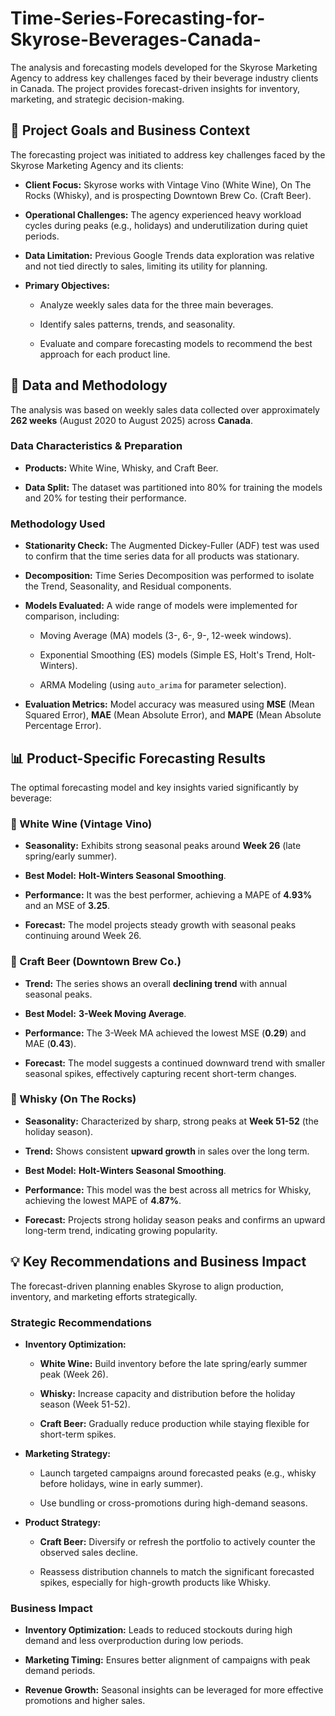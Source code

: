 # Time-Series-Forecasting-for-Skyrose-Beverages-Canada-
The analysis and forecasting models developed for the Skyrose Marketing Agency to address key challenges faced by their beverage industry clients in Canada. The project provides forecast-driven insights for inventory, marketing, and strategic decision-making.

## 🎯 Project Goals and Business Context

The forecasting project was initiated to address key challenges faced by the Skyrose Marketing Agency and its clients:

* **Client Focus:** Skyrose works with Vintage Vino (White Wine), On The Rocks (Whisky), and is prospecting Downtown Brew Co. (Craft Beer).

* **Operational Challenges:** The agency experienced heavy workload cycles during peaks (e.g., holidays) and underutilization during quiet periods.

* **Data Limitation:** Previous Google Trends data exploration was relative and not tied directly to sales, limiting its utility for planning.

* **Primary Objectives:**
    
    * Analyze weekly sales data for the three main beverages.
    
    * Identify sales patterns, trends, and seasonality.
    
    * Evaluate and compare forecasting models to recommend the best approach for each product line.

## 📁 Data and Methodology

The analysis was based on weekly sales data collected over approximately **262 weeks** (August 2020 to August 2025) across **Canada**.

### Data Characteristics & Preparation

* **Products:** White Wine, Whisky, and Craft Beer.

* **Data Split:** The dataset was partitioned into 80% for training the models and 20% for testing their performance.

### Methodology Used

* **Stationarity Check:** The Augmented Dickey-Fuller (ADF) test was used to confirm that the time series data for all products was stationary.

* **Decomposition:** Time Series Decomposition was performed to isolate the Trend, Seasonality, and Residual components.

* **Models Evaluated:** A wide range of models were implemented for comparison, including:
    
    * Moving Average (MA) models (3-, 6-, 9-, 12-week windows).
    
    * Exponential Smoothing (ES) models (Simple ES, Holt's Trend, Holt-Winters).
    
    * ARMA Modeling (using `auto_arima` for parameter selection).

* **Evaluation Metrics:** Model accuracy was measured using **MSE** (Mean Squared Error), **MAE** (Mean Absolute Error), and **MAPE** (Mean Absolute Percentage Error).

## 📊 Product-Specific Forecasting Results

The optimal forecasting model and key insights varied significantly by beverage:

### 🍷 White Wine (Vintage Vino)

* **Seasonality:** Exhibits strong seasonal peaks around **Week 26** (late spring/early summer).

* **Best Model:** **Holt-Winters Seasonal Smoothing**.

* **Performance:** It was the best performer, achieving a MAPE of **4.93%** and an MSE of **3.25**.

* **Forecast:** The model projects steady growth with seasonal peaks continuing around Week 26.

### 🍺 Craft Beer (Downtown Brew Co.)

* **Trend:** The series shows an overall **declining trend** with annual seasonal peaks.

* **Best Model:** **3-Week Moving Average**.

* **Performance:** The 3-Week MA achieved the lowest MSE (**0.29**) and MAE (**0.43**).

* **Forecast:** The model suggests a continued downward trend with smaller seasonal spikes, effectively capturing recent short-term changes.

### 🥃 Whisky (On The Rocks)

* **Seasonality:** Characterized by sharp, strong peaks at **Week 51-52** (the holiday season).

* **Trend:** Shows consistent **upward growth** in sales over the long term.

* **Best Model:** **Holt-Winters Seasonal Smoothing**.

* **Performance:** This model was the best across all metrics for Whisky, achieving the lowest MAPE of **4.87%**.

* **Forecast:** Projects strong holiday season peaks and confirms an upward long-term trend, indicating growing popularity.

## 💡 Key Recommendations and Business Impact

The forecast-driven planning enables Skyrose to align production, inventory, and marketing efforts strategically.

### Strategic Recommendations

* **Inventory Optimization:**
    
    * **White Wine:** Build inventory before the late spring/early summer peak (Week 26).
   
    * **Whisky:** Increase capacity and distribution before the holiday season (Week 51-52).
    
    * **Craft Beer:** Gradually reduce production while staying flexible for short-term spikes.

* **Marketing Strategy:**
    
    * Launch targeted campaigns around forecasted peaks (e.g., whisky before holidays, wine in early summer).
    
    * Use bundling or cross-promotions during high-demand seasons.

* **Product Strategy:**
    
    * **Craft Beer:** Diversify or refresh the portfolio to actively counter the observed sales decline.
    
    * Reassess distribution channels to match the significant forecasted spikes, especially for high-growth products like Whisky.

### Business Impact

* **Inventory Optimization:** Leads to reduced stockouts during high demand and less overproduction during low periods.

* **Marketing Timing:** Ensures better alignment of campaigns with peak demand periods.

* **Revenue Growth:** Seasonal insights can be leveraged for more effective promotions and higher sales.
